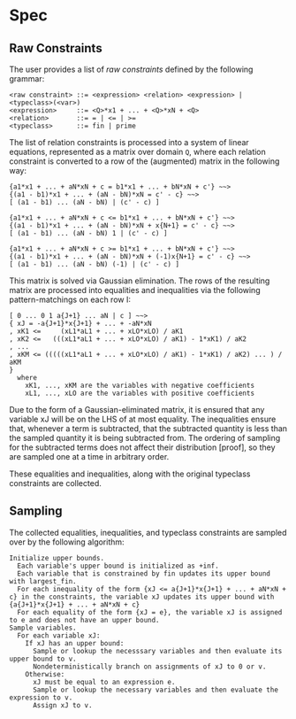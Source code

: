 # Spec

## Raw Constraints

The user provides a list of _raw constraints_ defined by the following grammar:

```
<raw constraint> ::= <expression> <relation> <expression> | <typeclass>(<var>)
<expression>     ::= <Q>*x1 + ... + <Q>*xN + <Q>
<relation>       ::= = | <= | >=
<typeclass>      ::= fin | prime
```

The list of relation constraints is processed into a system of linear equations,
represented as a matrix over domain `Q`, where each relation constraint is
converted to a row of the (augmented) matrix in the following way:

```
{a1*x1 + ... + aN*xN + c = b1*x1 + ... + bN*xN + c'} ~~>
{(a1 - b1)*x1 + ... + (aN - bN)*xN = c' - c} ~~>
[ (a1 - b1) ... (aN - bN) | (c' - c) ]

{a1*x1 + ... + aN*xN + c <= b1*x1 + ... + bN*xN + c'} ~~>
{(a1 - b1)*x1 + ... + (aN - bN)*xN + x{N+1} = c' - c} ~~>
[ (a1 - b1) ... (aN - bN) 1 | (c' - c) ]

{a1*x1 + ... + aN*xN + c >= b1*x1 + ... + bN*xN + c'} ~~>
{(a1 - b1)*x1 + ... + (aN - bN)*xN + (-1)x{N+1} = c' - c} ~~>
[ (a1 - b1) ... (aN - bN) (-1) | (c' - c) ]
```

This matrix is solved via Gaussian elimination. The rows of the resulting matrix
are processed into equalities and inequalities via the following
pattern-matchings on each row I:

```
[ 0 ... 0 1 a{J+1} ... aN | c ] ~~>
{ xJ = -a{J+1}*x{J+1} + ... + -aN*xN
, xK1 <=     (xL1*aL1 + ... + xLO*xLO) / aK1
, xK2 <=   (((xL1*aL1 + ... + xLO*xLO) / aK1) - 1*xK1) / aK2
, ...
, xKM <= (((((xL1*aL1 + ... + xLO*xLO) / aK1) - 1*xK1) / aK2) ... ) / aKM
}
  where 
    xK1, ..., xKM are the variables with negative coefficients
    xL1, ..., xLO are the variables with positive coefficients
```
Due to the form of a Gaussian-eliminated matrix, it is ensured that any variable
xJ will be on the LHS of at most equality. The inequalities ensure that,
whenever a term is subtracted, that the subtracted quantity is less than the
sampled quantity it is being subtracted from. The ordering of sampling for the
subtracted terms does not affect their distribution [proof], so they are sampled
one at a time in arbitrary order.

These equalities and inequalities, along with the original typeclass constraints
are collected.

## Sampling

The collected equalities, inequalities, and typeclass constraints are sampled
over by the following algorithm:
```
Initialize upper bounds.
  Each variable's upper bound is initialized as +inf.
  Each variable that is constrained by fin updates its upper bound with largest_fin.
  For each inequality of the form {xJ <= a{J+1}*x{J+1} + ... + aN*xN + c} in the constraints, the variable xJ updates its upper bound with  {a{J+1}*x{J+1} + ... + aN*xN + c}
  For each equality of the form {xJ = e}, the variable xJ is assigned to e and does not have an upper bound.
Sample variables.
  For each variable xJ:
    If xJ has an upper bound:
      Sample or lookup the necesssary variables and then evaluate its upper bound to v.
      Nondeterministically branch on assignments of xJ to 0 or v.
    Otherwise:
      xJ must be equal to an expression e.
      Sample or lookup the necessary variables and then evaluate the expression to v.
      Assign xJ to v.
```